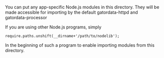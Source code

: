 You can put any app-specific Node.js modules in this directory. They will be made accessible for importing by the default gatordata-httpd and gatordata-processor

If you are using other Node.js programs, simply

    require.paths.unshift(__dirname+'/path/to/nodelib');

In the beginning of such a program to enable importing modules from this directory.
